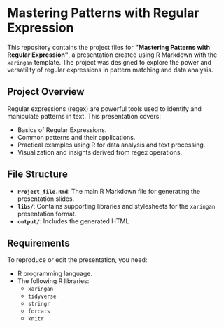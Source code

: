 # Mastering Patterns with Regular Expression

This repository contains the project files for **"Mastering Patterns with Regular Expression"**, a presentation created using R Markdown with the `xaringan` template. The project was designed to explore the power and versatility of regular expressions in pattern matching and data analysis.

## Project Overview

Regular expressions (regex) are powerful tools used to identify and manipulate patterns in text. This presentation covers:
- Basics of Regular Expressions.
- Common patterns and their applications.
- Practical examples using R for data analysis and text processing.
- Visualization and insights derived from regex operations.

## File Structure
- **`Project_file.Rmd`**: The main R Markdown file for generating the presentation slides.
- **`libs/`**: Contains supporting libraries and stylesheets for the `xaringan` presentation format.
- **`output/`**: Includes the generated HTML

## Requirements
To reproduce or edit the presentation, you need:
- R programming language.
- The following R libraries:
  - `xaringan`
  - `tidyverse`
  - `stringr`
  - `forcats`
  - `knitr`
